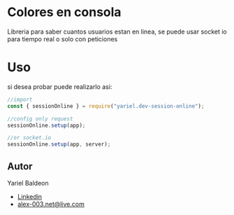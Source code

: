 # Colores en consola

Libreria para saber cuantos usuarios estan en linea, se puede usar socket io para tiempo real o solo con peticiones

# Uso

si desea probar puede realizarlo asi:

```js
//import
const { sessionOnline } = require("yariel.dev-session-online");

//config only request
sessionOnline.setup(app);

//or socket.io
sessionOnline.setup(app, server);
```

## Autor

Yariel Baldeon

- [Linkedin](https://www.linkedin.com/in/alexander-baldeon-586533160/)
- [alex-003.net@live.com](mailto:alex-003.net@live.com)
